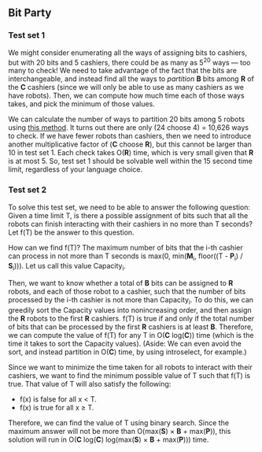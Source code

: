 ## Bit Party

### Test set 1

We might consider enumerating all the ways of assigning bits to cashiers, but with 20 bits and 5
cashiers, there could be as many as 5<sup>20</sup> ways — too many to check! We need to take
advantage of the fact that the bits are interchangeable, and instead find all the ways to
_partition_ **B** bits among **R** of the **C** cashiers (since we will only be able to use as many
cashiers as we have robots). Then, we can compute how much time each of those ways takes, and pick
the minimum of those values.

We can calculate the number of ways to partition 20 bits among 5 robots using [this
method](https://en.wikipedia.org/wiki/Stars_and_bars_(combinatorics)). It turns out there are only
(24 choose 4) = 10,626 ways to check. If we have fewer robots than cashiers, then we need to
introduce another multiplicative factor of (**C** choose **R**), but this cannot be larger than 10
in test set 1\. Each check takes O(**R**) time, which is very small given that **R** is at most 5\.
So, test set 1 should be solvable well within the 15 second time limit, regardless of your language
choice.

### Test set 2

To solve this test set, we need to be able to answer the following question: Given a time limit T,
is there a possible assignment of bits such that all the robots can finish interacting with their
cashiers in no more than T seconds? Let f(T) be the answer to this question.

How can we find f(T)? The maximum number of bits that the i-th cashier can process in not more than
T seconds is max(0, min(**M**<sub>i</sub>, floor((T - **P**<sub>i</sub>) / **S**<sub>i</sub>))).
Let us call this value Capacity<sub>i</sub>.

Then, we want to know whether a total of **B** bits can be assigned to **R** robots, and each of
those robot to a cashier, such that the number of bits processed by the i-th cashier is not more
than Capacity<sub>i</sub>. To do this, we can greedily sort the Capacity values into nonincreasing
order, and then assign the **R** robots to the first **R** cashiers. f(T) is true if and only if
the total number of bits that can be processed by the first **R** cashiers is at least **B**.
Therefore, we can compute the value of f(T) for any T in O(**C** log(**C**)) time (which is the
time it takes to sort the Capacity values). (Aside: We can even avoid the sort, and instead
partition in O(**C**) time, by using introselect, for example.)

Since we want to minimize the time taken for all robots to interact with their cashiers, we want to
find the minimum possible value of T such that f(T) is true. That value of T will also satisfy the
following:

*   f(x) is false for all x < T.
*   f(x) is true for all x ≥ T.

Therefore, we can find the value of T using binary search. Since the maximum answer will not be
more than O(max(**S**) × **B** + max(**P**)), this solution will run in O(**C** log(**C**)
log(max(**S**) × **B** + max(**P**))) time.
